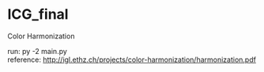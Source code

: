 # ICG_final
Color Harmonization<br />

run: py -2 main.py<br />
reference: http://igl.ethz.ch/projects/color-harmonization/harmonization.pdf<br />


